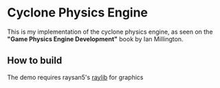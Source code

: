 # Cyclone Physics Engine
This is my implementation of the cyclone physics engine, as seen on the **"Game Physics Engine Development"** book by Ian Millington.

## How to build
The demo requires raysan5's [raylib](https://github.com/raysan5/raylib) for graphics
